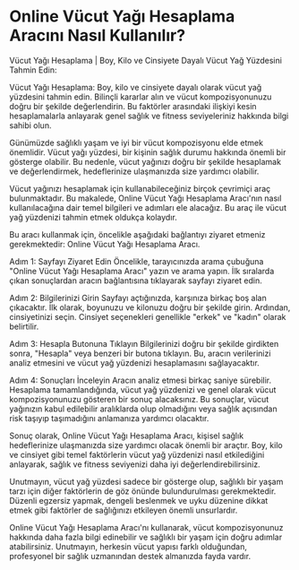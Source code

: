 Online Vücut Yağı Hesaplama Aracını Nasıl Kullanılır?
=====================================================

Vücut Yağı Hesaplama | Boy, Kilo ve Cinsiyete Dayalı Vücut Yağ Yüzdesini Tahmin Edin:

Vücut Yağı Hesaplama: Boy, kilo ve cinsiyete dayalı olarak vücut yağ yüzdesini tahmin edin. Bilinçli kararlar alın ve vücut kompozisyonunuzu doğru bir şekilde değerlendirin. Bu faktörler arasındaki ilişkiyi kesin hesaplamalarla anlayarak genel sağlık ve fitness seviyeleriniz hakkında bilgi sahibi olun.

Günümüzde sağlıklı yaşam ve iyi bir vücut kompozisyonu elde etmek önemlidir. Vücut yağı yüzdesi, bir kişinin sağlık durumu hakkında önemli bir gösterge olabilir. Bu nedenle, vücut yağınızı doğru bir şekilde hesaplamak ve değerlendirmek, hedeflerinize ulaşmanızda size yardımcı olabilir.

Vücut yağınızı hesaplamak için kullanabileceğiniz birçok çevrimiçi araç bulunmaktadır. Bu makalede, Online Vücut Yağı Hesaplama Aracı'nın nasıl kullanılacağına dair temel bilgileri ve adımları ele alacağız. Bu araç ile vücut yağ yüzdenizi tahmin etmek oldukça kolaydır.

Bu aracı kullanmak için, öncelikle aşağıdaki bağlantıyı ziyaret etmeniz gerekmektedir: Online Vücut Yağı Hesaplama Aracı.

Adım 1: Sayfayı Ziyaret Edin Öncelikle, tarayıcınızda arama çubuğuna "Online Vücut Yağı Hesaplama Aracı" yazın ve arama yapın. İlk sıralarda çıkan sonuçlardan aracın bağlantısına tıklayarak sayfayı ziyaret edin.

Adım 2: Bilgilerinizi Girin Sayfayı açtığınızda, karşınıza birkaç boş alan çıkacaktır. İlk olarak, boyunuzu ve kilonuzu doğru bir şekilde girin. Ardından, cinsiyetinizi seçin. Cinsiyet seçenekleri genellikle "erkek" ve "kadın" olarak belirtilir.

Adım 3: Hesapla Butonuna Tıklayın Bilgilerinizi doğru bir şekilde girdikten sonra, "Hesapla" veya benzeri bir butona tıklayın. Bu, aracın verilerinizi analiz etmesini ve vücut yağ yüzdenizi hesaplamasını sağlayacaktır.

Adım 4: Sonuçları İnceleyin Aracın analiz etmesi birkaç saniye sürebilir. Hesaplama tamamlandığında, vücut yağ yüzdenizi ve genel olarak vücut kompozisyonunuzu gösteren bir sonuç alacaksınız. Bu sonuçlar, vücut yağınızın kabul edilebilir aralıklarda olup olmadığını veya sağlık açısından risk taşıyıp taşımadığını anlamanıza yardımcı olacaktır.

Sonuç olarak, Online Vücut Yağı Hesaplama Aracı, kişisel sağlık hedeflerinize ulaşmanızda size yardımcı olacak önemli bir araçtır. Boy, kilo ve cinsiyet gibi temel faktörlerin vücut yağ yüzdenizi nasıl etkilediğini anlayarak, sağlık ve fitness seviyenizi daha iyi değerlendirebilirsiniz.

Unutmayın, vücut yağ yüzdesi sadece bir gösterge olup, sağlıklı bir yaşam tarzı için diğer faktörlerin de göz önünde bulundurulması gerekmektedir. Düzenli egzersiz yapmak, dengeli beslenmek ve uyku düzenine dikkat etmek gibi faktörler de sağlığınızı etkileyen önemli unsurlardır.

Online Vücut Yağı Hesaplama Aracı'nı kullanarak, vücut kompozisyonunuz hakkında daha fazla bilgi edinebilir ve sağlıklı bir yaşam için doğru adımlar atabilirsiniz. Unutmayın, herkesin vücut yapısı farklı olduğundan, profesyonel bir sağlık uzmanından destek almanızda fayda vardır.
